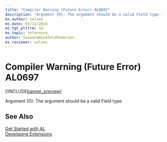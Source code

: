 ```yaml
---
title: "Compiler Warning (Future Error) AL0697"
description: "Argument {0}: The argument should be a valid Field type."
ms.author: solsen
ms.date: 03/11/2024
ms.tgt_pltfrm: na
ms.topic: reference
author: SusanneWindfeldPedersen
ms.reviewer: solsen
---
```

[//]: # (START>DO_NOT_EDIT)
[//]: # (IMPORTANT:Do not edit any of the content between here and the END>DO_NOT_EDIT.)
[//]: # (Any modifications should be made in the .xml files in the ModernDev repo.)
# Compiler Warning (Future Error) AL0697

[!INCLUDE[banner_preview](../includes/banner_preview.md)]

Argument {0}: The argument should be a valid Field type.


[//]: # (IMPORTANT: END>DO_NOT_EDIT)
## See Also  
[Get Started with AL](../devenv-get-started.md)  
[Developing Extensions](../devenv-dev-overview.md)  